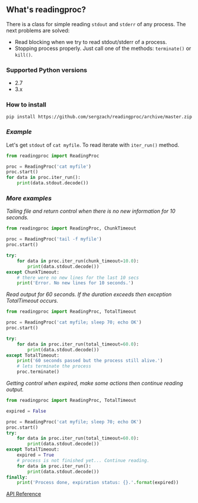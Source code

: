 ## What's readingproc?

There is a class for simple reading `stdout` and `stderr` of any process. 
The next problems are solved:
* Read blocking when we try to read stdout/stderr of a process. 
* Stopping process properly. Just call one of the methods: `terminate()` or `kill()`.

### Supported Python versions
* 2.7
* 3.x

### How to install

`pip install https://github.com/sergzach/readingproc/archive/master.zip`

### *Example*

Let's get `stdout` of `cat myfile`. To read iterate with `iter_run()` method.

```python
from readingproc import ReadingProc

proc = ReadingProc('cat myfile')
proc.start()
for data in proc.iter_run():
    print(data.stdout.decode())
```

### *More examples*

*Tailing file and return control when there is no new information for 10 seconds.*

```python
from readingproc import ReadingProc, ChunkTimeout

proc = ReadingProc('tail -f myfile')
proc.start()

try:
    for data in proc.iter_run(chunk_timeout=10.0):
        print(data.stdout.decode())
except ChunkTimeout:
    # there were no new lines for the last 10 secs
    print('Error. No new lines for 10 seconds.')    
```

*Read output for 60 seconds. If the duration exceeds then exception TotalTimeout occurs.*
```python
from readingproc import ReadingProc, TotalTimeout

proc = ReadingProc('cat myfile; sleep 70; echo OK')
proc.start()

try:
    for data in proc.iter_run(total_timeout=60.0):
        print(data.stdout.decode())
except TotalTimeout:
    print('60 seconds passed but the process still alive.')
    # lets terminate the process
    proc.terminate()
```

*Getting control when expired, make some actions then continue reading output.*

```python
from readingproc import ReadingProc, TotalTimeout

expired = False

proc = ReadingProc('cat myfile; sleep 70; echo OK')
proc.start()
try:
    for data in proc.iter_run(total_timeout=60.0):
        print(data.stdout.decode())
except TotalTimeout:
    expired = True
    # process is not finished yet... Continue reading.
    for data in proc.iter_run():
        print(data.stdout.decode())
finally:
    print('Process done, expiration status: {}.'.format(expired))
```

[API Reference](API.md)